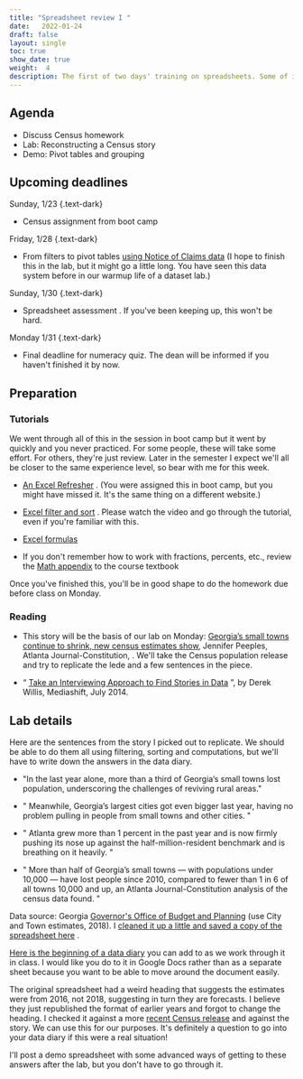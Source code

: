 ```yaml
---
title: "Spreadsheet review I "
date:   2022-01-24
draft: false
layout: single
toc: true
show_date: true
weight:  4
description: The first of two days' training on spreadsheets. Some of it you may already know, but you may have not learned how to apply it to journalism or to follow standard newsroom practices. 
--- 
```


## Agenda

* Discuss Census homework
* Lab: Reconstructing a Census story 
* Demo: Pivot tables and grouping 



## Upcoming deadlines

Sunday, 1/23
{.text-dark}

* Census assignment from boot camp

Friday, 1/28 
{.text-dark}

* From filters to pivot tables [using Notice of Claims data](https://cronkitedata.github.io/djtextbook/xl-practice-noc.html) (I hope to finish this in the lab, but it might go a little long. You have seen this data system before in our warmup life of a dataset lab.)

Sunday, 1/30
{.text-dark}

* Spreadsheet assessment . If you've been keeping up, this won't be hard. 

Monday 1/31
{.text-dark}

* Final deadline for numeracy quiz. The dean will be informed if you haven't finished it by now. 

## Preparation

### Tutorials

We went through all of this in the session in boot camp but it went by quickly and you never practiced. For some people, these will take some effort. For others, they're just review. Later in the semester I expect we'll all be closer to the same experience level, so bear with me for this week. 

*  [An Excel Refresher](https://cronkitedata.github.io/djtextbook/xl-refresher.html) . (You were assigned this in boot camp, but you might have missed it. It's the same thing on a different website.)

*  [Excel filter and sort](https://cronkitedata.github.io/djtextbook/xl-filter-sort.html) . Please watch the video and go through the tutorial, even if you're familiar with this. 

*  [Excel formulas](https://cronkitedata.github.io/djtextbook/xl-formulas.html) 

* If you don't remember how to work with fractions, percents, etc., review the [Math appendix](https://cronkitedata.github.io/djtextbook/appendix-math.html) to the course textbook

Once you've finished this, you'll be in good shape to do the homework due before class on Monday. 

### Reading 

* This story will be the basis of our lab on Monday: [Georgia’s small towns continue to shrink, new census estimates show](https://www.ajc.com/news/state--regional/georgia-small-towns-continue-shrink-new-census-estimates-show/UtBP7y33fkDXUZqABgq2BM/), Jennifer Peeples, Atlanta Journal-Constitution,  . We'll take the Census population release and try to replicate the lede and a few sentences in the piece.    

* “ [Take an Interviewing Approach to Find Stories in Data](http://mediashift.org/2014/07/take-an-interviewing-approach-to-find-stories-in-data/) ”, by Derek Willis, Mediashift, July 2014.

## Lab details

Here are the sentences from the story I picked out to replicate. We should be able to do them all using filtering, sorting and computations, but we'll have to write down the answers in the data diary.  

* "In the last year alone, more than a third of Georgia’s small towns lost population, underscoring the challenges of reviving rural areas."

* " Meanwhile, Georgia’s largest cities got even bigger last year, having no problem pulling in people from small towns and other cities. "

* " Atlanta grew more than 1 percent in the past year and is now firmly pushing its nose up against the half-million-resident benchmark and is breathing on it heavily. "

* " More than half of Georgia’s small towns — with populations under 10,000 — have lost people since 2010, compared to fewer than 1 in 6 of all towns 10,000 and up, an Atlanta Journal-Constitution analysis of the census data found. "

Data source: Georgia [Governor's Office of Budget and Planning](https://opb.georgia.gov/census-data/population-estimates) (use City and Town estimates, 2018). I [cleaned it up a little and saved a copy of the spreadsheet here](https://cronkitedata.s3.amazonaws.com/xlfiles/ga-city-town-2018-sc1.xlsx) . 

[Here is the beginning of a data diary](https://docs.google.com/document/d/1WQs0MYy8EpT9Yub7nRXM4V09Or8JJcdArQiK9jTBpBE/edit?usp=sharing) you can add to as we work through it in class.  I would like you do to it in Google Docs rather than as a separate sheet because you want to be able to move around the document easily. 

The original spreadsheet had a weird heading that suggests the estimates were from 2016, not 2018, suggesting in turn they are forecasts. I believe they just republished the format of earlier years and forgot to change the heading. I checked it against a more [recent Census release](https://www.census.gov/data/tables/time-series/demo/popest/2010s-total-cities-and-towns.html) and against the story. We can use this for our purposes. It's definitely a question to go into your data diary if this were a real situation!

I'll post a demo spreadsheet with some advanced ways of getting to these answers after the lab, but you don't have to go through it.